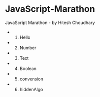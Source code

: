 # JavaScript-Marathon
JavaScript Marathon - by Hitesh Choudhary 

* 01. Hello 
* 02. Number
* 03. Text
* 04. Boolean
* 05. convension
* 06. hiddenAlgo